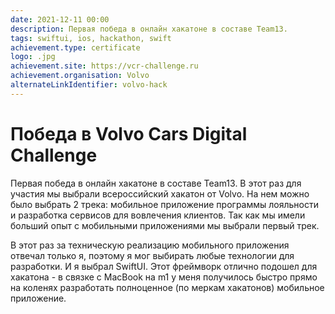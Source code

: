 ```yaml
---
date: 2021-12-11 00:00
description: Первая победа в онлайн хакатоне в составе Team13.
tags: swiftui, ios, hackathon, swift
achievement.type: certificate
logo: .jpg
achievement.site: https://vcr-challenge.ru
achievement.organisation: Volvo
alternateLinkIdentifier: volvo-hack
---
```

# Победа в Volvo Cars Digital Challenge 

Первая победа в онлайн хакатоне в составе Team13. В этот раз для участия мы выбрали всероссийский хакатон от Volvo. На нем можно было выбрать 2 трека: мобильное приложение программы лояльности и  разработка сервисов для вовлечения клиентов. Так как мы имели больший опыт с мобильными приложениями мы выбрали первый трек.

В этот раз за техническую реализацию мобильного приложения отвечал только я, поэтому я мог выбирать любые технологии для разработки. И я выбрал SwiftUI. Этот фреймворк отлично подошел для хакатона - в связке с MacBook на m1 у меня получилось быстро прямо на коленях разработать полноценное (по меркам хакатонов) мобильное приложение.
